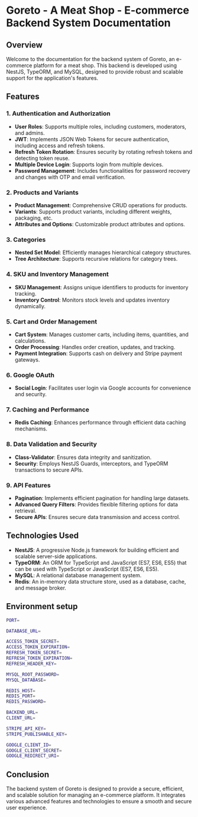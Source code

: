 # Goreto - A Meat Shop - E-commerce Backend System Documentation

## Overview

Welcome to the documentation for the backend system of Goreto, an e-commerce platform for a meat shop. This backend is developed using NestJS, TypeORM, and MySQL, designed to provide robust and scalable support for the application's features.

## Features

### 1. Authentication and Authorization

- **User Roles**: Supports multiple roles, including customers, moderators, and admins.
- **JWT**: Implements JSON Web Tokens for secure authentication, including access and refresh tokens.
- **Refresh Token Rotation**: Ensures security by rotating refresh tokens and detecting token reuse.
- **Multiple Device Login**: Supports login from multiple devices.
- **Password Management**: Includes functionalities for password recovery and changes with OTP and email verification.

### 2. Products and Variants

- **Product Management**: Comprehensive CRUD operations for products.
- **Variants**: Supports product variants, including different weights, packaging, etc.
- **Attributes and Options**: Customizable product attributes and options.

### 3. Categories

- **Nested Set Model**: Efficiently manages hierarchical category structures.
- **Tree Architecture**: Supports recursive relations for category trees.

### 4. SKU and Inventory Management

- **SKU Management**: Assigns unique identifiers to products for inventory tracking.
- **Inventory Control**: Monitors stock levels and updates inventory dynamically.

### 5. Cart and Order Management

- **Cart System**: Manages customer carts, including items, quantities, and calculations.
- **Order Processing**: Handles order creation, updates, and tracking.
- **Payment Integration**: Supports cash on delivery and Stripe payment gateways.

### 6. Google OAuth

- **Social Login**: Facilitates user login via Google accounts for convenience and security.

### 7. Caching and Performance

- **Redis Caching**: Enhances performance through efficient data caching mechanisms.

### 8. Data Validation and Security

- **Class-Validator**: Ensures data integrity and sanitization.
- **Security**: Employs NestJS Guards, interceptors, and TypeORM transactions to secure APIs.

### 9. API Features

- **Pagination**: Implements efficient pagination for handling large datasets.
- **Advanced Query Filters**: Provides flexible filtering options for data retrieval.
- **Secure APIs**: Ensures secure data transmission and access control.

## Technologies Used

- **NestJS**: A progressive Node.js framework for building efficient and scalable server-side applications.
- **TypeORM**: An ORM for TypeScript and JavaScript (ES7, ES6, ES5) that can be used with TypeScript or JavaScript (ES7, ES6, ES5).
- **MySQL**: A relational database management system.
- **Redis**: An in-memory data structure store, used as a database, cache, and message broker.

## Environment setup

```bash
PORT=

DATABASE_URL=

ACCESS_TOKEN_SECRET=
ACCESS_TOKEN_EXPIRATION=
REFRESH_TOKEN_SECRET=
REFRESH_TOKEN_EXPIRATION=
REFRESH_HEADER_KEY=

MYSQL_ROOT_PASSWORD=
MYSQL_DATABASE=

REDIS_HOST=
REDIS_PORT=
REDIS_PASSWORD=

BACKEND_URL=
CLIENT_URL=

STRIPE_API_KEY=
STRIPE_PUBLISHABLE_KEY=

GOOGLE_CLIENT_ID=
GOOGLE_CLIENT_SECRET=
GOOGLE_REDIRECT_URI=
```

## Conclusion

The backend system of Goreto is designed to provide a secure, efficient, and scalable solution for managing an e-commerce platform. It integrates various advanced features and technologies to ensure a smooth and secure user experience.